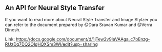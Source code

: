 ## An API for Neural Style Transfer
If you want to read more about Neural Style Transfer and Image Stylzer you can refer to the document prepared by @Dara Sravan Kumar and @Verra Dinesh.

Link: https://docs.google.com/document/d/1jTew2v9IaVAAga_c7bEnzg-RUzDq7DQ2OIgHQXSm3WI/edit?usp=sharing
